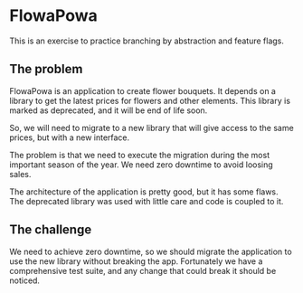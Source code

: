 # FlowaPowa

This is an exercise to practice branching by abstraction and  feature flags.

## The problem

FlowaPowa is an application to create flower bouquets. It depends on a library to get the latest prices for flowers and other elements. This library is marked as deprecated, and it will be end of life soon.

So, we will need to migrate to a new library that will give access to the same prices, but with a new interface.

The problem is that we need to execute the migration during the most important season of the year. We need zero downtime to avoid loosing sales.

The architecture of the application is pretty good, but it has some flaws. The deprecated library was used with little care and  code is coupled to it.

## The challenge

We need to achieve zero downtime, so we should migrate the application to use the new library without breaking the app. Fortunately we have a comprehensive test suite, and any change that could break it should be noticed.
